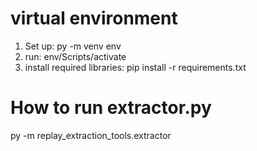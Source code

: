 # virtual environment
1. Set up: py -m venv env
2. run: env/Scripts/activate
3. install required libraries: pip install -r requirements.txt


# How to run extractor.py
py -m replay_extraction_tools.extractor

